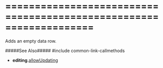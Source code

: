 ===================================================================
===================================================================

<!--shortDescription-->
Adds an empty data row.
<!--/shortDescription-->

<!--fullDescription-->
#####See Also#####
#include common-link-callmethods
- **editing**.[allowUpdating](/Documentation/ApiReference/UI_Widgets/dxDataGrid/Configuration/editing/#allowAdding)
<!--/fullDescription-->
